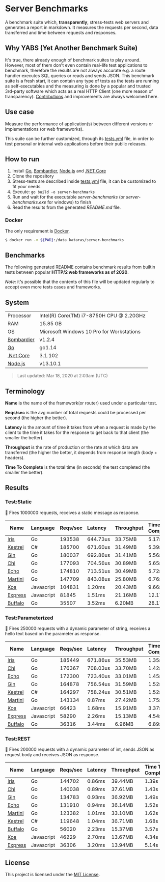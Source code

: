 # Server Benchmarks

A benchmark suite which, **transparently**, stress-tests web servers and generates a report in markdown. It measures the requests per second, data transferred and time between requests and responses.

## Why YABS (Yet Another Benchmark Suite)

It's true, there already enough of benchmark suites to play around. However, most of them don't even contain real-life test applications to benchmark, therefore the results are not always accurate e.g. a route handler executes SQL queries or reads and sends JSON. This benchmark suite is a fresh start, it can contain any type of tests as the tests are running as self-executables and the measuring is done by a popular and trusted 3rd-party software which acts as a real HTTP Client (one more reason of transparency). [Contributions](CONTRIBUTING.md) and improvements are always welcomed here.

## Use case

Measure the performance of application(s) between different versions or implementations (or web frameworks).

This suite can be further customized, through its [tests.yml](tests.yml) file, in order to test personal or internal web applications before their public releases.

## How to run

1. Install [Go](https://golang.org/dl), [Bombardier](https://github.com/codesenberg/bombardier/releases/tag/v1.2.4), [Node.js](https://nodejs.org/en/download/current/) and [.NET Core](https://dotnet.microsoft.com/download)
2. Clone the repository
3. Stress-tests are described inside [tests.yml](tests.yml) file, it can be customized to fit your needs
4. Execute: `go build -o server-benchmarks`
5. Run and wait for the executable _server-benchmarks_ (or _server-benchmarks.exe_ for windows) to finish
6. Read the results from the generated _README.md_ file.

### Docker

The only requirement is [Docker](https://docs.docker.com/).

```sh
$ docker run -v ${PWD}:/data kataras/server-benchmarks
```

## Benchmarks

The following generated README contains benchmark results from builtin tests between popular **HTTP/2 web frameworks as of 2020**.

_Note:_ it's possible that the contents of this file will be updated regularly to accept even more tests cases and frameworks.

## System

|    |    |
|----|:---|
| Processor | Intel(R) Core(TM) i7-8750H CPU @ 2.20GHz |
| RAM | 15.85 GB |
| OS | Microsoft Windows 10 Pro for Workstations |
| [Bombardier](https://github.com/codesenberg/bombardier) | v1.2.4 |
| [Go](https://golang.org) | go1.14 |
| [.Net Core](https://dotnet.microsoft.com/) | 3.1.102 |
| [Node.js](https://nodejs.org/) | v13.10.1 |

> Last updated: Mar 18, 2020 at 2:03am (UTC)

## Terminology

**Name** is the name of the framework(or router) used under a particular test.

**Reqs/sec** is the avg number of total requests could be processed per second (the higher the better).

**Latency** is the amount of time it takes from when a request is made by the client to the time it takes for the response to get back to that client (the smaller the better).

**Throughput** is the rate of production or the rate at which data are transferred (the higher the better, it depends from response length (body + headers).

**Time To Complete** is the total time (in seconds) the test completed (the smaller the better).

## Results

### Test:Static

📖 Fires 1000000 requests, receives a static message as response.

| Name | Language | Reqs/sec | Latency | Throughput | Time To Complete |
|------|:---------|:---------|:--------|:-----------|:-----------------|
| [Iris](https://github.com/kataras/iris) | Go |193538 |644.73us |33.75MB |5.17s |
| [Kestrel](https://github.com/dotnet/aspnetcore) | C# |185700 |671.60us |31.49MB |5.39s |
| [Gin](https://github.com/gin-gonic/gin) | Go |180037 |692.86us |31.41MB |5.56s |
| [Chi](https://github.com/pressly/chi) | Go |177093 |704.56us |30.89MB |5.65s |
| [Echo](https://github.com/labstack/echo) | Go |174810 |713.51us |30.49MB |5.72s |
| [Martini](https://github.com/go-martini/martini) | Go |147709 |843.08us |25.80MB |6.76s |
| [Koa](https://github.com/koajs/koa) | Javascript |104831 |1.20ms |20.43MB |9.66s |
| [Express](https://github.com/expressjs/express) | Javascript |81845 |1.51ms |21.16MB |12.17s |
| [Buffalo](https://github.com/gobuffalo/buffalo) | Go |35507 |3.52ms |6.20MB |28.17s |

### Test:Parameterized

📖 Fires 250000 requests with a dynamic parameter of string, receives a hello text based on the parameter as response.

| Name | Language | Reqs/sec | Latency | Throughput | Time To Complete |
|------|:---------|:---------|:--------|:-----------|:-----------------|
| [Iris](https://github.com/kataras/iris) | Go |185449 |671.86us |35.53MB |1.35s |
| [Chi](https://github.com/pressly/chi) | Go |176367 |708.03us |33.70MB |1.42s |
| [Echo](https://github.com/labstack/echo) | Go |172300 |723.40us |33.01MB |1.45s |
| [Gin](https://github.com/gin-gonic/gin) | Go |164878 |756.54us |31.59MB |1.52s |
| [Kestrel](https://github.com/dotnet/aspnetcore) | C# |164297 |758.24us |30.51MB |1.52s |
| [Martini](https://github.com/go-martini/martini) | Go |143134 |0.87ms |27.42MB |1.75s |
| [Koa](https://github.com/koajs/koa) | Javascript |66423 |1.68ms |15.91MB |3.37s |
| [Express](https://github.com/expressjs/express) | Javascript |58290 |2.26ms |15.13MB |4.54s |
| [Buffalo](https://github.com/gobuffalo/buffalo) | Go |36316 |3.44ms |6.96MB |6.89s |

### Test:REST

📖 Fires 200000 requests with a dynamic parameter of int, sends JSON as request body and receives JSON as response.

| Name | Language | Reqs/sec | Latency | Throughput | Time To Complete |
|------|:---------|:---------|:--------|:-----------|:-----------------|
| [Iris](https://github.com/kataras/iris) | Go |144702 |0.86ms |39.44MB |1.39s |
| [Chi](https://github.com/pressly/chi) | Go |140038 |0.89ms |37.61MB |1.43s |
| [Gin](https://github.com/gin-gonic/gin) | Go |134783 |0.93ms |36.92MB |1.49s |
| [Echo](https://github.com/labstack/echo) | Go |131910 |0.94ms |36.14MB |1.52s |
| [Martini](https://github.com/go-martini/martini) | Go |123382 |1.01ms |33.10MB |1.62s |
| [Kestrel](https://github.com/dotnet/aspnetcore) | C# |119648 |1.04ms |36.71MB |1.68s |
| [Buffalo](https://github.com/gobuffalo/buffalo) | Go |56020 |2.23ms |15.37MB |3.57s |
| [Koa](https://github.com/koajs/koa) | Javascript |46229 |2.70ms |13.67MB |4.34s |
| [Express](https://github.com/expressjs/express) | Javascript |36306 |3.20ms |13.94MB |5.14s |


## License

This project is licensed under the [MIT License](LICENSE).
